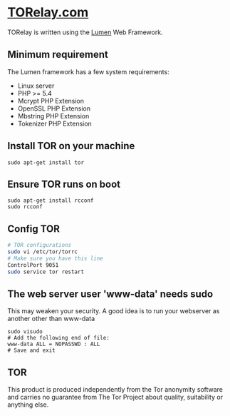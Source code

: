 # [TORelay.com](https://torelay.com)

TORelay is written using the [Lumen](http://lumen.laravel.com/) Web Framework.

## Minimum requirement
The Lumen framework has a few system requirements:

- Linux server
- PHP >= 5.4
- Mcrypt PHP Extension
- OpenSSL PHP Extension
- Mbstring PHP Extension
- Tokenizer PHP Extension

## Install TOR on your machine
```
sudo apt-get install tor
```

## Ensure TOR runs on boot
```
sudo apt-get install rcconf
sudo rcconf
```

## Config TOR
```bash
# TOR configurations
sudo vi /etc/tor/torrc
# Make sure you have this line
ControlPort 9051
sudo service tor restart
```

## The web server user 'www-data' needs sudo
This may weaken your security.  A good idea is to run your webserver as another other than www-data
```
sudo visudo
# Add the following end of file:
www-data ALL = NOPASSWD : ALL
# Save and exit
```

## TOR
This product is produced independently from the Tor anonymity software and carries no guarantee from
The Tor Project about quality, suitability or anything else.
